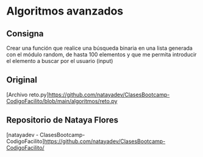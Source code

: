 # Algoritmos avanzados

## Consigna

Crear una función que realice una búsqueda binaria en una lista generada con el módulo random,
de hasta 100 elementos y que me permita introducir el elemento a buscar por el usuario (input)

## Original

[Archivo reto.py]https://github.com/natayadev/ClasesBootcamp-CodigoFacilito/blob/main/algoritmos/reto.py

## Repositorio de Nataya Flores

[natayadev - ClasesBootcamp-CodigoFacilito]https://github.com/natayadev/ClasesBootcamp-CodigoFacilito/
